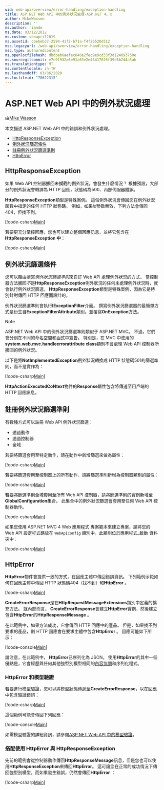 ```yaml
---
uid: web-api/overview/error-handling/exception-handling
title: ASP.NET Web API 中的例外狀況處理-ASP.NET 4。x
author: MikeWasson
description: ''
ms.author: riande
ms.date: 03/12/2012
ms.custom: seoapril2019
ms.assetid: cbebeb37-2594-41f2-b71a-f4f26520d512
msc.legacyurl: /web-api/overview/error-handling/exception-handling
msc.type: authoredcontent
ms.openlocfilehash: dbdbab6aefec840e2fec9e9cd33f3d124093750e
ms.sourcegitcommit: e7e91932a6e91a63e2e46417626f39d6b244a3ab
ms.translationtype: MT
ms.contentlocale: zh-TW
ms.lasthandoff: 03/06/2020
ms.locfileid: "78622315"
---
```

# <a name="exception-handling-in-aspnet-web-api"></a>ASP.NET Web API 中的例外狀況處理

由[Mike Wasson](https://github.com/MikeWasson)

本文描述 ASP.NET Web API 中的錯誤和例外狀況處理。

- [HttpResponseException](#httpresponserexception)
- [例外狀況篩選條件](#exception_filters)
- [註冊例外狀況篩選準則](#registering_exception_filters)
- [HttpError](#httperror)

<a id="httpresponserexception"></a>
## <a name="httpresponseexception"></a>HttpResponseException

如果 Web API 控制器擲回未攔截的例外狀況，會發生什麼情況？ 根據預設，大部分的例外狀況會轉譯為 HTTP 回應，狀態碼為500、內部伺服器錯誤。

**HttpResponseException**類型是特殊案例。 這個例外狀況會傳回您在例外狀況函數中指定的任何 HTTP 狀態碼。 例如，如果*id*參數無效，下列方法會傳回404，但找不到。

[!code-csharp[Main](exception-handling/samples/sample1.cs)]

若要更充分掌控回應，您也可以建立整個回應訊息，並將它包含在**HttpResponseException 中：** 

[!code-csharp[Main](exception-handling/samples/sample2.cs)]

<a id="exception_filters"></a>
## <a name="exception-filters"></a>例外狀況篩選條件

您可以藉由撰寫*例外狀況篩選準則*來自訂 Web API 處理例外狀況的方式。 當控制器方法擲回*不*是**HttpResponseException**例外狀況的任何未處理例外狀況時，就會執行例外狀況篩選。 **HttpResponseException**類型是特殊案例，因為它是特別針對傳回 HTTP 回應而設計的。

例外狀況篩選準則會執行**IExceptionFilter**介面。 撰寫例外狀況篩選器的最簡單方式是衍生自**ExceptionFilterAttribute**類別，並覆寫**OnException**方法。

> [!NOTE]
> ASP.NET Web API 中的例外狀況篩選準則類似于 ASP.NET MVC。 不過，它們會分別在不同的命名空間和函式中宣告。 特別是，在 MVC 中使用的**system.web.mvc.handleerrorattribute class**類別不會處理 Web API 控制器所擲回的例外狀況。

以下是將**NotImplementedException**例外狀況轉換成 HTTP 狀態碼501的篩選準則，而不是實作為：

[!code-csharp[Main](exception-handling/samples/sample3.cs)]

**HttpActionExecutedCoNtext**物件的**Response**屬性包含將傳送至用戶端的 HTTP 回應訊息。

<a id="registering_exception_filters"></a>
## <a name="registering-exception-filters"></a>註冊例外狀況篩選準則

有數種方式可以註冊 Web API 例外狀況篩選︰

- 透過動作
- 透過控制器
- 全域

若要將篩選套用至特定動作，請在動作中新增篩選來做為屬性︰

[!code-csharp[Main](exception-handling/samples/sample4.cs)]

若要將篩選套用至控制器上的所有動作，請將篩選準則新增為控制器類別的屬性：

[!code-csharp[Main](exception-handling/samples/sample5.cs)]

若要將篩選準則全域套用至所有 Web API 控制器，請將篩選準則的實例新增至**GlobalConfiguration**集合。 此集合中的例外狀況篩選會套用至任何 Web API 控制器動作。

[!code-csharp[Main](exception-handling/samples/sample6.cs)]

如果您使用 ASP.NET MVC 4 Web 應用程式 專案範本來建立專案，請將您的 Web API 設定程式碼放在 `WebApiConfig` 類別中，此類別位於應用程式\_啟動 資料夾中：

[!code-csharp[Main](exception-handling/samples/sample7.cs?highlight=5)]

<a id="httperror"></a>
## <a name="httperror"></a>HttpError

**HttpError**物件會提供一致的方式，在回應主體中傳回錯誤資訊。 下列範例示範如何在回應主體中傳回 HTTP 狀態碼404（找不到）和**HttpError** 。

[!code-csharp[Main](exception-handling/samples/sample8.cs)]

**CreateErrorResponse**是在**HttpRequestMessageExtensions**類別中定義的擴充方法。 就內部而言， **CreateErrorResponse**會建立**HttpError**實例，然後建立包含**HttpError**的**HttpResponseMessage** 。

在此範例中，如果方法成功，它會傳回 HTTP 回應中的產品。 但是，如果找不到要求的產品，則 HTTP 回應會在要求主體中包含**HttpError** 。 回應可能如下所示：

[!code-console[Main](exception-handling/samples/sample9.cmd)]

請注意，在此範例中， **HttpError**已序列化為 JSON。 使用**HttpError**的其中一個優點是，它會經歷與任何其他強型別模型相同的[內容協調](../formats-and-model-binding/content-negotiation.md)和序列化程式。

### <a name="httperror-and-model-validation"></a>HttpError 和模型驗證

若要進行模型驗證，您可以將模型狀態傳遞至**CreateErrorResponse**，以在回應中包含驗證錯誤：

[!code-csharp[Main](exception-handling/samples/sample10.cs)]

這個範例可能會傳回下列回應：

[!code-console[Main](exception-handling/samples/sample11.cmd)]

如需模型驗證的詳細資訊，請參閱[ASP.NET Web API 中的模型驗證](../formats-and-model-binding/model-validation-in-aspnet-web-api.md)。

### <a name="using-httperror-with-httpresponseexception"></a>搭配使用 HttpError 與 HttpResponseException

先前的範例會從控制器動作傳回**HttpResponseMessage**訊息，但是您也可以使用**HttpResponseException**來傳回**HttpError**。 這可讓您在正常的成功情況下傳回強型別模型，而如果發生錯誤，仍然會傳回**HttpError** ：

[!code-csharp[Main](exception-handling/samples/sample12.cs)]
